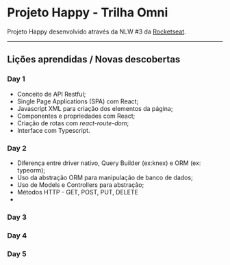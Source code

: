 # Projeto Happy - Trilha Omni
Projeto Happy desenvolvido através da NLW #3 da [Rocketseat](https://rocketseat.com.br/).

------

## **Lições aprendidas / Novas descobertas**

### Day 1

- Conceito de API Restful;
- Single Page Applications (SPA) com React;
- Javascript XML para criação dos elementos da página;
- Componentes e propriedades com React;
- Criação de rotas com *react-route-dom*;
- Interface com Typescript.

### Day 2

- Diferença entre driver nativo, Query Builder (ex:knex) e ORM (ex: typeorm);
- Uso da abstração ORM para manipulação de banco de dados;
- Uso de Models e Controllers para abstração;
- Métodos HTTP - GET, POST, PUT, DELETE
- 

### Day 3



### Day 4



### Day 5